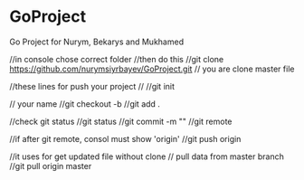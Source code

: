 # GoProject
Go Project for Nurym, Bekarys and Mukhamed

//in console chose correct folder
//then do this
//git clone https://github.com/nurymsiyrbayev/GoProject.git
// you are clone master file

//these lines for push your project
//
//git init

// <NEW-BRANCH-NAME> your name
//git checkout -b <NEW-BRANCH-NAME>
//git add .

//check git status 
//git status 
//git commit -m "<COMMENT-OR-MESSAGE>"
//git remote

//if after git remote, consol must show 'origin'
//git push origin <YOUR-BRANCH-NAME>

//it uses for get updated file without clone
// pull data from master branch
//git pull origin master
